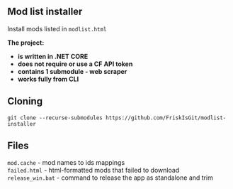 ## Mod list installer
Install mods listed in `modlist.html` </br>

<b>The project:
 - is written in .NET CORE
 - does not require or use a CF API token
 - contains 1 submodule - web scraper
 - works fully from CLI
</b>


## Cloning
```bash[mod.cache](mod.cache)
git clone --recurse-submodules https://github.com/FriskIsGit/modlist-installer
```

## Files
`mod.cache` - mod names to ids mappings </br>
`failed.html` - html-formatted mods that failed to download </br>
`release_win.bat` - command to release the app as standalone and trim
